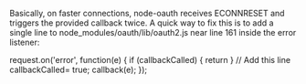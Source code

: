 Basically, on faster connections, node-oauth receives ECONNRESET and triggers the provided callback twice. A quick way to fix this is to add a single line to node_modules/oauth/lib/oauth2.js near line 161 inside the error listener:

   request.on('error', function(e) {
     if (callbackCalled) { return }  // Add this line
     callbackCalled= true;
     callback(e);
   });
